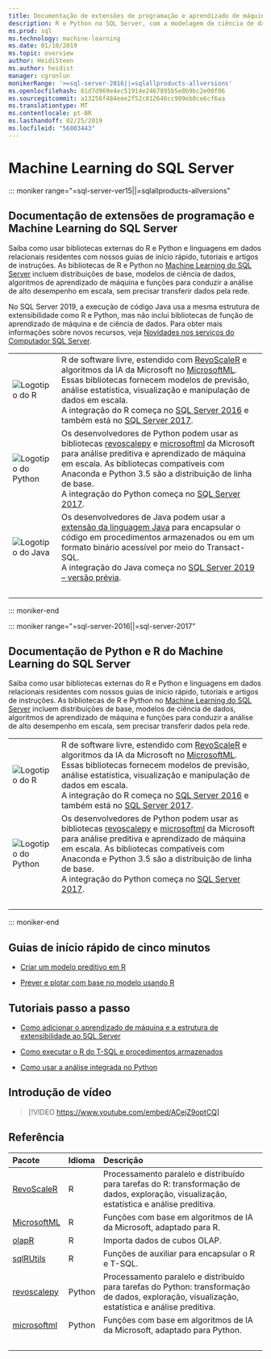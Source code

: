 ```yaml
---
title: Documentação de extensões de programação e aprendizado de máquina do R e Python – Machine Learning do SQL Server
description: R e Python no SQL Server, com a modelagem de ciência de dados interna e algoritmos de aprendizado de máquina para análise de dados corporativos em escala.
ms.prod: sql
ms.technology: machine-learning
ms.date: 01/10/2019
ms.topic: overview
author: HeidiSteen
ms.author: heidist
manager: cgronlun
monikerRange: '>=sql-server-2016||=sqlallproducts-allversions'
ms.openlocfilehash: 61d7d969e4ec51914e2467895b5e8b9bc2e00f06
ms.sourcegitcommit: a13256f484eee2f52c812646cc989eb0ce6cf6aa
ms.translationtype: MT
ms.contentlocale: pt-BR
ms.lasthandoff: 02/25/2019
ms.locfileid: "56803443"
---
```

# <a name="sql-server-machine-learning"></a>Machine Learning do SQL Server

::: moniker range="=sql-server-ver15||=sqlallproducts-allversions"

## <a name="sql-server-machine-learning-and-programming-extensions-documentation"></a>Documentação de extensões de programação e Machine Learning do SQL Server

Saiba como usar bibliotecas externas do R e Python e linguagens em dados relacionais residentes com nossos guias de início rápido, tutoriais e artigos de instruções. As bibliotecas de R e Python no [Machine Learning do SQL Server](what-is-sql-server-machine-learning.md) incluem distribuições de base, modelos de ciência de dados, algoritmos de aprendizado de máquina e funções para conduzir a análise de alto desempenho em escala, sem precisar transferir dados pela rede.

No SQL Server 2019, a execução de código Java usa a mesma estrutura de extensibilidade como R e Python, mas não inclui bibliotecas de função de aprendizado de máquina e de ciência de dados. Para obter mais informações sobre novos recursos, veja [Novidades nos serviços do Computador SQL Server](what-s-new-in-sql-server-machine-learning-services.md).

|   |   |
|---|:--|
| ![Logotipo do R](media/index/logo_r.png) | R de software livre, estendido com [RevoScaleR](/machine-learning-server/r-reference/revoscaler/revoscaler) e algoritmos da IA da Microsoft no [MicrosoftML](/machine-learning-server/r-reference/microsoftml/microsoftml-package). Essas bibliotecas fornecem modelos de previsão, análise estatística, visualização e manipulação de dados em escala.<br/>A integração do R começa no [SQL Server 2016](install/sql-r-services-windows-install.md) e também está no [SQL Server 2017](install/sql-machine-learning-services-windows-install.md). |
| ![Logotipo do Python](media/index/logo_python.png) | Os desenvolvedores de Python podem usar as bibliotecas [revoscalepy](/machine-learning-server/python-reference/revoscalepy/revoscalepy-package) e [microsoftml](/machine-learning-server/python-reference/microsoftml/microsoftml-package) da Microsoft para análise preditiva e aprendizado de máquina em escala. As bibliotecas compatíveis com Anaconda e Python 3.5 são a distribuição de linha de base.<br/>A integração do Python começa no [SQL Server 2017](install/sql-machine-learning-services-windows-install.md). |
| ![Logotipo do Java](media/index/logo_java.png) | Os desenvolvedores de Java podem usar a [extensão da linguagem Java](java/extension-java.md) para encapsular o código em procedimentos armazenados ou em um formato binário acessível por meio do Transact-SQL.<br/>A integração do Java começa no [SQL Server 2019 – versão prévia](install/sql-machine-learning-services-ver15.md). |
| &nbsp; | &nbsp; |
::: moniker-end

::: moniker range="=sql-server-2016||=sql-server-2017"

## <a name="sql-server-machine-learning-r-and-python-documentation"></a>Documentação de Python e R do Machine Learning do SQL Server

Saiba como usar bibliotecas externas do R e Python e linguagens em dados relacionais residentes com nossos guias de início rápido, tutoriais e artigos de instruções. As bibliotecas de R e Python no [Machine Learning do SQL Server](what-is-sql-server-machine-learning.md) incluem distribuições de base, modelos de ciência de dados, algoritmos de aprendizado de máquina e funções para conduzir a análise de alto desempenho em escala, sem precisar transferir dados pela rede.

|   |   |
|---|:--|
| ![Logotipo do R](media/index/logo_r.png) | R de software livre, estendido com [RevoScaleR](/machine-learning-server/r-reference/revoscaler/revoscaler) e algoritmos da IA da Microsoft no [MicrosoftML](/machine-learning-server/r-reference/microsoftml/microsoftml-package). Essas bibliotecas fornecem modelos de previsão, análise estatística, visualização e manipulação de dados em escala.<br/>A integração do R começa no [SQL Server 2016](install/sql-r-services-windows-install.md) e também está no [SQL Server 2017](install/sql-machine-learning-services-windows-install.md). |
| ![Logotipo do Python](media/index/logo_python.png) | Os desenvolvedores de Python podem usar as bibliotecas [revoscalepy](/machine-learning-server/python-reference/revoscalepy/revoscalepy-package) e [microsoftml](/machine-learning-server/python-reference/microsoftml/microsoftml-package) da Microsoft para análise preditiva e aprendizado de máquina em escala. As bibliotecas compatíveis com Anaconda e Python 3.5 são a distribuição de linha de base.<br/>A integração do Python começa no [SQL Server 2017](install/sql-machine-learning-services-windows-install.md). |
| &nbsp; | &nbsp; |
::: moniker-end

## <a name="5-minute-quickstarts"></a>Guias de início rápido de cinco minutos

- [Criar um modelo preditivo em R](tutorials/rtsql-create-a-predictive-model-r.md)

- [Prever e plotar com base no modelo usando R](tutorials/rtsql-predict-and-plot-from-model.md)

## <a name="step-by-step-tutorials"></a>Tutoriais passo a passo

- [Como adicionar o aprendizado de máquina e a estrutura de extensibilidade ao SQL Server](install/sql-machine-learning-services-windows-install.md)

- [Como executar o R do T-SQL e procedimentos armazenados](tutorials/sqldev-in-database-r-for-sql-developers.md)

- [Como usar a análise integrada no Python](tutorials/sqldev-in-database-python-for-sql-developers.md)

## <a name="video-introduction"></a>Introdução de vídeo

> [!VIDEO https://www.youtube.com/embed/ACejZ9optCQ]

## <a name="reference"></a>Referência

| Pacote | Idioma | Descrição |
|:--------|:---------|:------------|
| [RevoScaleR](/machine-learning-server/r-reference/revoscaler/revoscaler) | R | Processamento paralelo e distribuído para tarefas do R: transformação de dados, exploração, visualização, estatística e análise preditiva. |
| [MicrosoftML](/machine-learning-server/r-reference/microsoftml/microsoftml-package) | R | Funções com base em algoritmos de IA da Microsoft, adaptado para R. |
| [olapR](/machine-learning-server/r-reference/olapr/olapr) | R | Importa dados de cubos OLAP. |
| [sqlRUtils](/machine-learning-server/r-reference/sqlrutils/sqlrutils) | R | Funções de auxiliar para encapsular o R e T-SQL. |
[revoscalepy](/machine-learning-server/python-reference/revoscalepy/revoscalepy-package) | Python | Processamento paralelo e distribuído para tarefas do Python: transformação de dados, exploração, visualização, estatística e análise preditiva. |
| [microsoftml](/machine-learning-server/python-reference/microsoftml/microsoftml-package) | Python | Funções com base em algoritmos de IA da Microsoft, adaptado para Python. |
| &nbsp; | &nbsp; | &nbsp; |
